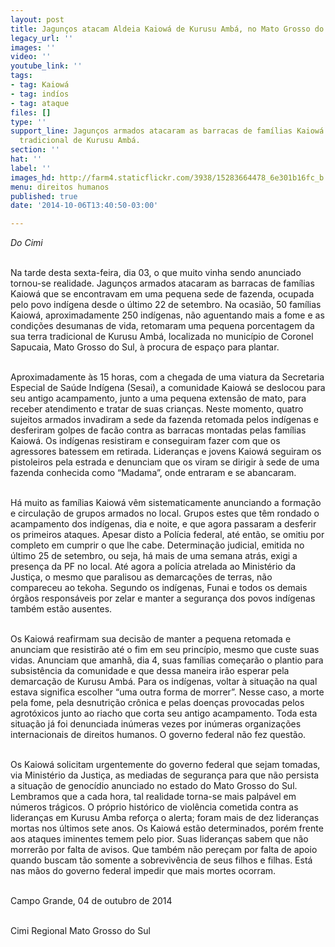 ```yaml
---
layout: post
title: Jagunços atacam Aldeia Kaiowá de Kurusu Ambá, no Mato Grosso do Sul
legacy_url: ''
images: ''
video: ''
youtube_link: ''
tags:
- tag: Kaiowá
- tag: indíos
- tag: ataque
files: []
type: ''
support_line: Jagunços armados atacaram as barracas de famílias Kaiowá em sua terra
  tradicional de Kurusu Ambá.
section: ''
hat: ''
label: ''
images_hd: http://farm4.staticflickr.com/3938/15283664478_6e301b16fc_b.jpg
menu: direitos humanos
published: true
date: '2014-10-06T13:40:50-03:00'

---
```

<p><em>Do Cimi</em></p>

<p><br />
Na tarde desta sexta-feira, dia 03, o que muito vinha sendo anunciado tornou-se realidade. Jagun&ccedil;os armados atacaram as barracas de fam&iacute;lias Kaiow&aacute; que se encontravam em uma pequena sede de fazenda, ocupada pelo povo ind&iacute;gena desde o &uacute;ltimo 22 de setembro. Na ocasi&atilde;o, 50 fam&iacute;lias Kaiow&aacute;, aproximadamente 250 ind&iacute;genas, n&atilde;o aguentando mais a fome e as condi&ccedil;&otilde;es desumanas de vida, retomaram uma pequena porcentagem da sua terra tradicional de Kurusu Amb&aacute;, localizada no munic&iacute;pio de Coronel Sapucaia, Mato Grosso do Sul, &agrave; procura de espa&ccedil;o para plantar.</p>

<p><br />
Aproximadamente &agrave;s 15 horas, com a chegada de uma viatura da Secretaria Especial de Sa&uacute;de Ind&iacute;gena (Sesai), a comunidade Kaiow&aacute; se deslocou para seu antigo acampamento, junto a uma pequena extens&atilde;o de mato, para receber atendimento e tratar de suas crian&ccedil;as. Neste momento, quatro sujeitos armados invadiram a sede da fazenda retomada pelos ind&iacute;genas e desferiram golpes de fac&atilde;o contra as barracas montadas pelas fam&iacute;lias Kaiow&aacute;. Os ind&iacute;genas resistiram e conseguiram fazer com que os agressores batessem em retirada. Lideran&ccedil;as e jovens Kaiow&aacute; seguiram os pistoleiros pela estrada e denunciam que os viram se dirigir &agrave; sede de uma fazenda conhecida como &ldquo;Madama&rdquo;, onde entraram e se abancaram. &nbsp;</p>

<p><br />
H&aacute; muito as fam&iacute;lias Kaiow&aacute; v&ecirc;m sistematicamente anunciando a forma&ccedil;&atilde;o e circula&ccedil;&atilde;o de grupos armados no local. Grupos estes que t&ecirc;m rondado o acampamento dos ind&iacute;genas, dia e noite, e que agora passaram a desferir os primeiros ataques. Apesar disto a Pol&iacute;cia federal, at&eacute; ent&atilde;o, se omitiu por completo em cumprir o que lhe cabe. Determina&ccedil;&atilde;o judicial, emitida no &uacute;ltimo 25 de setembro, ou seja, h&aacute; mais de uma semana atr&aacute;s, exigi a presen&ccedil;a da PF no local. At&eacute; agora a pol&iacute;cia atrelada ao Minist&eacute;rio da Justi&ccedil;a, o mesmo que paralisou as demarca&ccedil;&otilde;es de terras, n&atilde;o compareceu ao tekoha. Segundo os ind&iacute;genas, Funai e todos os demais &oacute;rg&atilde;os respons&aacute;veis por zelar e manter a seguran&ccedil;a dos povos ind&iacute;genas tamb&eacute;m est&atilde;o ausentes.</p>

<p><br />
Os Kaiow&aacute; reafirmam sua decis&atilde;o de manter a pequena retomada e anunciam que resistir&atilde;o at&eacute; o fim em seu princ&iacute;pio, mesmo que custe suas vidas. Anunciam que amanh&atilde;, dia 4, suas fam&iacute;lias come&ccedil;ar&atilde;o o plantio para subsist&ecirc;ncia da comunidade e que dessa maneira ir&atilde;o esperar pela demarca&ccedil;&atilde;o de Kurusu Amb&aacute;. Para os ind&iacute;genas, voltar &agrave; situa&ccedil;&atilde;o na qual estava significa escolher &ldquo;uma outra forma de morrer&rdquo;. Nesse caso, a morte pela fome, pela desnutri&ccedil;&atilde;o cr&ocirc;nica e pelas doen&ccedil;as provocadas pelos agrot&oacute;xicos junto ao riacho que corta seu antigo acampamento. Toda esta situa&ccedil;&atilde;o j&aacute; foi denunciada in&uacute;meras vezes por in&uacute;meras organiza&ccedil;&otilde;es internacionais de direitos humanos. O governo federal n&atilde;o fez quest&atilde;o.</p>

<p><br />
Os Kaiow&aacute; solicitam urgentemente do governo federal que sejam tomadas, via Minist&eacute;rio da Justi&ccedil;a, as mediadas de seguran&ccedil;a para que n&atilde;o persista a situa&ccedil;&atilde;o de genoc&iacute;dio anunciado no estado do Mato Grosso do Sul. Lembramos que a cada hora, tal realidade torna-se mais palp&aacute;vel em n&uacute;meros tr&aacute;gicos. O pr&oacute;prio hist&oacute;rico de viol&ecirc;ncia cometida contra as lideran&ccedil;as em Kurusu Amba refor&ccedil;a o alerta; foram mais de dez lideran&ccedil;as mortas nos &uacute;ltimos sete anos. Os Kaiow&aacute; est&atilde;o determinados, por&eacute;m frente aos ataques iminentes temem pelo pior. Suas lideran&ccedil;as sabem que n&atilde;o morrer&atilde;o por falta de avisos. Que tamb&eacute;m n&atilde;o pere&ccedil;am por falta de apoio quando buscam t&atilde;o somente a sobreviv&ecirc;ncia de seus filhos e filhas. Est&aacute; nas m&atilde;os do governo federal impedir que mais mortes ocorram.</p>

<p><br />
Campo Grande, 04 de outubro de 2014</p>

<p><br />
Cimi Regional Mato Grosso do Sul</p>
